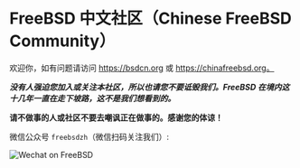 # FreeBSD 中文社区（Chinese FreeBSD Community）

欢迎你，如有问题请访问 https://bsdcn.org 或 https://chinafreebsd.org。

***没有人强迫您加入或关注本社区，所以也请您不要诋毁我们。FreeBSD 在境内这十几年一直在走下坡路，这不是我们想看到的。***

**请不做事的人或社区不要去嘲讽正在做事的。感谢您的体谅！**

微信公众号 `freebsdzh`（微信扫码关注我们）:


![Wechat on FreeBSD](https://github.com/FreeBSD-Ask/.github/assets/10327999/adf3b9cd-2a35-487f-87a1-324320a02e4f)
